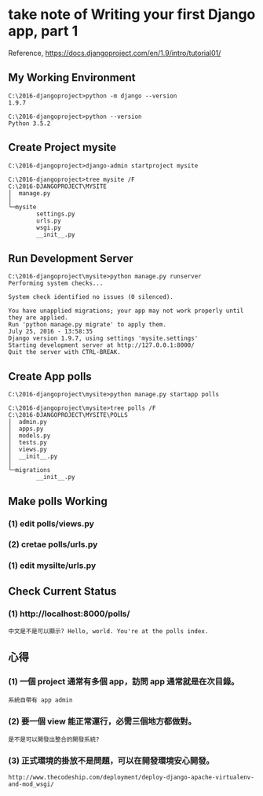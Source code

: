#  take note of <b>Writing your first Django app, part 1</b>
Reference, https://docs.djangoproject.com/en/1.9/intro/tutorial01/

## My Working Environment 

```
C:\2016-djangoproject>python -m django --version
1.9.7

C:\2016-djangoproject>python --version
Python 3.5.2
```

## Create Project mysite 

```
C:\2016-djangoproject>django-admin startproject mysite

C:\2016-djangoproject>tree mysite /F
C:\2016-DJANGOPROJECT\MYSITE
│  manage.py
│
└─mysite
        settings.py
        urls.py
        wsgi.py
        __init__.py
```

## Run Development Server 

```
C:\2016-djangoproject\mysite>python manage.py runserver
Performing system checks...

System check identified no issues (0 silenced).

You have unapplied migrations; your app may not work properly until they are applied.
Run 'python manage.py migrate' to apply them.
July 25, 2016 - 13:58:35
Django version 1.9.7, using settings 'mysite.settings'
Starting development server at http://127.0.0.1:8000/
Quit the server with CTRL-BREAK.

```

## Create App polls 

```
C:\2016-djangoproject\mysite>python manage.py startapp polls

C:\2016-djangoproject\mysite>tree polls /F
C:\2016-DJANGOPROJECT\MYSITE\POLLS
│  admin.py
│  apps.py
│  models.py
│  tests.py
│  views.py
│  __init__.py
│
└─migrations
        __init__.py

```

## Make polls Working
### (1) edit polls/views.py
### (2) cretae polls/urls.py
### (1) edit mysilte/urls.py

## Check Current Status
### (1) http://localhost:8000/polls/

```
中文是不是可以顯示? Hello, world. You're at the polls index.
```

## 心得

### (1) 一個 project 通常有多個 app，訪問 app 通常就是在次目錄。 
    系統自帶有 app admin
### (2) 要一個 view 能正常運行，必需三個地方都做對。 
    是不是可以開發出整合的開發系統?
### (3) 正式環境的掛放不是問題，可以在開發環境安心開發。
    http://www.thecodeship.com/deployment/deploy-django-apache-virtualenv-and-mod_wsgi/


 


